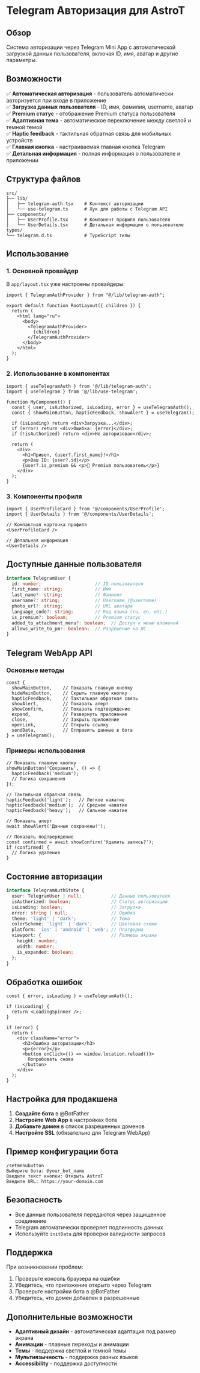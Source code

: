 # Telegram Авторизация для AstroT

## Обзор

Система авторизации через Telegram Mini App с автоматической загрузкой данных пользователя, включая ID, имя, аватар и другие параметры.

## Возможности

✅ **Автоматическая авторизация** - пользователь автоматически авторизуется при входе в приложение  
✅ **Загрузка данных пользователя** - ID, имя, фамилия, username, аватар  
✅ **Premium статус** - отображение Premium статуса пользователя  
✅ **Адаптивная тема** - автоматическое переключение между светлой и темной темой  
✅ **Haptic feedback** - тактильная обратная связь для мобильных устройств  
✅ **Главная кнопка** - настраиваемая главная кнопка Telegram  
✅ **Детальная информация** - полная информация о пользователе и приложении  

## Структура файлов

```
src/
├── lib/
│   ├── telegram-auth.tsx    # Контекст авторизации
│   └── use-telegram.ts      # Хук для работы с Telegram API
├── components/
│   ├── UserProfile.tsx      # Компонент профиля пользователя
│   └── UserDetails.tsx      # Детальная информация о пользователе
types/
└── telegram.d.ts            # TypeScript типы
```

## Использование

### 1. Основной провайдер

В `app/layout.tsx` уже настроены провайдеры:

```tsx
import { TelegramAuthProvider } from "@/lib/telegram-auth";

export default function RootLayout({ children }) {
  return (
    <html lang="ru">
      <body>
        <TelegramAuthProvider>
          {children}
        </TelegramAuthProvider>
      </body>
    </html>
  );
}
```

### 2. Использование в компонентах

```tsx
import { useTelegramAuth } from '@/lib/telegram-auth';
import { useTelegram } from '@/lib/use-telegram';

function MyComponent() {
  const { user, isAuthorized, isLoading, error } = useTelegramAuth();
  const { showMainButton, hapticFeedback, showAlert } = useTelegram();

  if (isLoading) return <div>Загрузка...</div>;
  if (error) return <div>Ошибка: {error}</div>;
  if (!isAuthorized) return <div>Не авторизован</div>;

  return (
    <div>
      <h1>Привет, {user?.first_name}!</h1>
      <p>Ваш ID: {user?.id}</p>
      {user?.is_premium && <p>🌟 Premium пользователь</p>}
    </div>
  );
}
```

### 3. Компоненты профиля

```tsx
import { UserProfileCard } from '@/components/UserProfile';
import { UserDetails } from '@/components/UserDetails';

// Компактная карточка профиля
<UserProfileCard />

// Детальная информация
<UserDetails />
```

## Доступные данные пользователя

```typescript
interface TelegramUser {
  id: number;                    // ID пользователя
  first_name: string;            // Имя
  last_name?: string;            // Фамилия
  username?: string;             // Username (@username)
  photo_url?: string;            // URL аватара
  language_code?: string;        // Код языка (ru, en, etc.)
  is_premium?: boolean;          // Premium статус
  added_to_attachment_menu?: boolean;  // Доступ к меню вложений
  allows_write_to_pm?: boolean;  // Разрешение на ЛС
}
```

## Telegram WebApp API

### Основные методы

```tsx
const { 
  showMainButton,    // Показать главную кнопку
  hideMainButton,    // Скрыть главную кнопку
  hapticFeedback,    // Тактильная обратная связь
  showAlert,         // Показать алерт
  showConfirm,       // Показать подтверждение
  expand,            // Развернуть приложение
  close,             // Закрыть приложение
  openLink,          // Открыть ссылку
  sendData,          // Отправить данные в бота
} = useTelegram();
```

### Примеры использования

```tsx
// Показать главную кнопку
showMainButton('Сохранить', () => {
  hapticFeedback('medium');
  // Логика сохранения
});

// Тактильная обратная связь
hapticFeedback('light');   // Легкое нажатие
hapticFeedback('medium');  // Среднее нажатие
hapticFeedback('heavy');   // Сильное нажатие

// Показать алерт
await showAlert('Данные сохранены!');

// Показать подтверждение
const confirmed = await showConfirm('Удалить запись?');
if (confirmed) {
  // Логика удаления
}
```

## Состояние авторизации

```typescript
interface TelegramAuthState {
  user: TelegramUser | null;           // Данные пользователя
  isAuthorized: boolean;               // Статус авторизации
  isLoading: boolean;                  // Загрузка
  error: string | null;                // Ошибка
  theme: 'light' | 'dark';             // Тема
  colorScheme: 'light' | 'dark';       // Цветовая схема
  platform: 'ios' | 'android' | 'web'; // Платформа
  viewport: {                          // Размеры экрана
    height: number;
    width: number;
    is_expanded: boolean;
  };
}
```

## Обработка ошибок

```tsx
const { error, isLoading } = useTelegramAuth();

if (isLoading) {
  return <LoadingSpinner />;
}

if (error) {
  return (
    <div className="error">
      <h3>Ошибка авторизации</h3>
      <p>{error}</p>
      <button onClick={() => window.location.reload()}>
        Попробовать снова
      </button>
    </div>
  );
}
```

## Настройка для продакшена

1. **Создайте бота** в @BotFather
2. **Настройте Web App** в настройках бота
3. **Добавьте домен** в список разрешенных доменов
4. **Настройте SSL** (обязательно для Telegram WebApp)

## Пример конфигурации бота

```
/setmenubutton
Выберите бота: @your_bot_name
Введите текст кнопки: Открыть AstroT
Введите URL: https://your-domain.com
```

## Безопасность

- Все данные пользователя передаются через защищенное соединение
- Telegram автоматически проверяет подлинность данных
- Используйте `initData` для проверки валидности запросов

## Поддержка

При возникновении проблем:

1. Проверьте консоль браузера на ошибки
2. Убедитесь, что приложение открыто через Telegram
3. Проверьте настройки бота в @BotFather
4. Убедитесь, что домен добавлен в разрешенные

## Дополнительные возможности

- **Адаптивный дизайн** - автоматическая адаптация под размер экрана
- **Анимации** - плавные переходы и анимации
- **Темы** - поддержка светлой и темной темы
- **Мультиязычность** - поддержка разных языков
- **Accessibility** - поддержка доступности